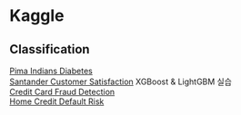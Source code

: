 # Kaggle

## Classification
[Pima Indians Diabetes](https://github.com/kimbyeolhee/Kaggle/tree/main/Pama_indians_diabetes)<br/>
[Santander Customer Satisfaction](https://github.com/kimbyeolhee/Kaggle/tree/main/Santander%20Customer%20Satisfaction)
XGBoost & LightGBM 실습<br/>
[Credit Card Fraud Detection](https://github.com/kimbyeolhee/Kaggle/blob/main/Credit%20Card%20Fraud%20Detection/Credit%20Card%20Fault%20Detection.ipynb)<br/>
[Home Credit Default Risk](https://github.com/kimbyeolhee/Kaggle/tree/main/Home%20Credit%20Default%20Risk)<br/>
